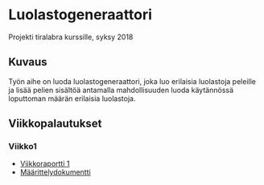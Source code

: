 # Luolastogeneraattori

Projekti tiralabra kurssille, syksy 2018

## Kuvaus
Työn aihe on luoda luolastogeneraattori, joka luo erilaisia luolastoja peleille ja lisää pelien sisältöä antamalla
mahdollisuuden luoda käytännössä loputtoman määrän erilaisia luolastoja.

## Viikkopalautukset

### Viikko1
* [Viikkoraportti 1](https://github.com/OlliJ5/Luolastogeneraattori/blob/master/documentation/viikkoraportti1.md)
* [Määrittelydokumentti](https://github.com/OlliJ5/Luolastogeneraattori/blob/master/documentation/m%C3%A4%C3%A4rittelydokumentti.md)
